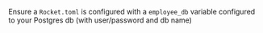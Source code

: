 Ensure a `Rocket.toml` is configured with a `employee_db` variable configured to your Postgres db (with user/password and db name)
